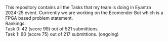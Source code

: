This repository contains all the Tasks that my team is doing in Eyantra 2024-25 event. Currrently we are working on the Ecomender Bot which is a FPGA based problem statement. <br/> 
Rankings: <br/>
    Task 0: 42 (score 99) out of 521 submittions.<br/>
    Task 1: 60 (score 75) out of 217 submittions. (ongoing) 
